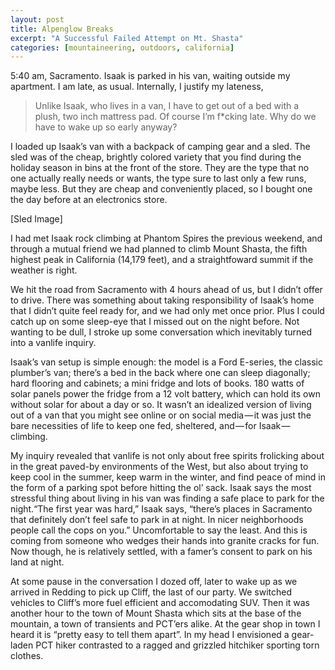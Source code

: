 ```yaml
---
layout: post
title: Alpenglow Breaks
excerpt: "A Successful Failed Attempt on Mt. Shasta"
categories: [mountaineering, outdoors, california]
---
```


5:40 am, Sacramento. Isaak is parked in his van, waiting outside my apartment. I am late, as usual. Internally, I justify my lateness,

> Unlike Isaak, who lives in a van, I have to get out of a bed with a plush, two inch mattress pad. Of course I’m f*cking late. Why do we have to wake up so early anyway?

I loaded up Isaak’s van with a backpack of camping gear and a sled. The sled was of the cheap, brightly colored variety that you find during the holiday season in bins at the front of the store. They are the type that no one actually really needs or wants, the type sure to last only a few runs, maybe less. But they are cheap and conveniently placed, so I bought one the day before at an electronics store.

[Sled Image]

I had met Isaak rock climbing at Phantom Spires the previous weekend, and through a mutual friend we had planned to climb Mount Shasta, the fifth highest peak in California (14,179 feet), and a straightfoward summit if the weather is right.

We hit the road from Sacramento with 4 hours ahead of us, but I didn’t offer to drive. There was something about taking responsibility of Isaak’s home that I didn’t quite feel ready for, and we had only met once prior. Plus I could catch up on some sleep-eye that I missed out on the night before. Not wanting to be dull, I stroke up some conversation which inevitably turned into a vanlife inquiry.

Isaak’s van setup is simple enough: the model is a Ford E-series, the classic plumber’s van; there’s a bed in the back where one can sleep diagonally; hard flooring and cabinets; a mini fridge and lots of books. 180 watts of solar panels power the fridge from a 12 volt battery, which can hold its own without solar for about a day or so. It wasn’t an idealized version of living out of a van that you might see online or on social media — it was just the bare necessities of life to keep one fed, sheltered, and — for Isaak — climbing.


My inquiry revealed that vanlife is not only about free spirits frolicking about in the great paved-by environments of the West, but also about trying to keep cool in the summer, keep warm in the winter, and find peace of mind in the form of a parking spot before hitting the ol’ sack. Isaak says the most stressful thing about living in his van was finding a safe place to park for the night.“The first year was hard,” Isaak says, “there’s places in Sacramento that definitely don’t feel safe to park in at night. In nicer neighborhoods people call the cops on you.” Uncomfortable to say the least. And this is coming from someone who wedges their hands into granite cracks for fun. Now though, he is relatively settled, with a famer’s consent to park on his land at night.

At some pause in the conversation I dozed off, later to wake up as we arrived in Redding to pick up Cliff, the last of our party. We switched vehicles to Cliff’s more fuel efficient and accomodating SUV. Then it was another hour to the town of Mount Shasta which sits at the base of the mountain, a town of transients and PCT’ers alike. At the gear shop in town I heard it is “pretty easy to tell them apart”. In my head I envisioned a gear-laden PCT hiker contrasted to a ragged and grizzled hitchiker sporting torn clothes.
